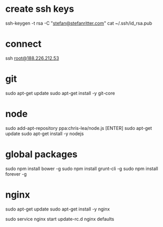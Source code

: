 # create ssh keys
ssh-keygen -t rsa -C "stefan@stefanritter.com"
cat ~/.ssh/id_rsa.pub

# connect
ssh root@188.226.212.53

# git
sudo apt-get update
sudo apt-get install -y git-core

# node
sudo add-apt-repository ppa:chris-lea/node.js [ENTER]
sudo apt-get update
sudo apt-get install -y nodejs

# global packages
sudo npm install bower -g
sudo npm install grunt-cli -g
sudo npm install forever -g


# nginx
sudo apt-get update
sudo apt-get install -y nginx

sudo service nginx start
update-rc.d nginx defaults


